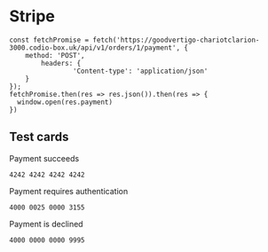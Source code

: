 # Stripe

```
const fetchPromise = fetch('https://goodvertigo-chariotclarion-3000.codio-box.uk/api/v1/orders/1/payment', {
    method: 'POST',
        headers: {
                'Content-type': 'application/json'
    }
});
fetchPromise.then(res => res.json()).then(res => {
  window.open(res.payment)
})
```
## Test cards
Payment succeeds
```text
4242 4242 4242 4242
```
Payment requires authentication
```text
4000 0025 0000 3155
```
Payment is declined
```text
4000 0000 0000 9995
```